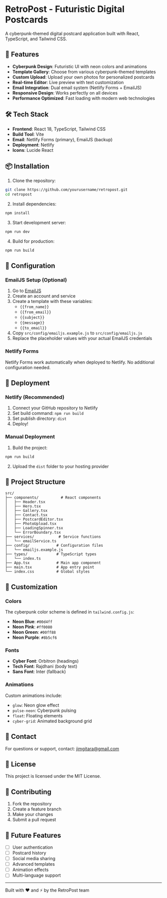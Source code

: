 # RetroPost - Futuristic Digital Postcards

A cyberpunk-themed digital postcard application built with React, TypeScript, and Tailwind CSS.

## 🚀 Features

- **Cyberpunk Design**: Futuristic UI with neon colors and animations
- **Template Gallery**: Choose from various cyberpunk-themed templates
- **Custom Upload**: Upload your own photos for personalized postcards
- **Real-time Editor**: Live preview with text customization
- **Email Integration**: Dual email system (Netlify Forms + EmailJS)
- **Responsive Design**: Works perfectly on all devices
- **Performance Optimized**: Fast loading with modern web technologies

## 🛠️ Tech Stack

- **Frontend**: React 18, TypeScript, Tailwind CSS
- **Build Tool**: Vite
- **Email**: Netlify Forms (primary), EmailJS (backup)
- **Deployment**: Netlify
- **Icons**: Lucide React

## 📦 Installation

1. Clone the repository:
```bash
git clone https://github.com/yourusername/retropost.git
cd retropost
```

2. Install dependencies:
```bash
npm install
```

3. Start development server:
```bash
npm run dev
```

4. Build for production:
```bash
npm run build
```

## 🔧 Configuration

### EmailJS Setup (Optional)

1. Go to [EmailJS](https://www.emailjs.com/)
2. Create an account and service
3. Create a template with these variables:
   - `{{from_name}}`
   - `{{from_email}}`
   - `{{subject}}`
   - `{{message}}`
   - `{{to_email}}`
4. Copy `src/config/emailjs.example.js` to `src/config/emailjs.js`
5. Replace the placeholder values with your actual EmailJS credentials

### Netlify Forms

Netlify Forms work automatically when deployed to Netlify. No additional configuration needed.

## 🚀 Deployment

### Netlify (Recommended)

1. Connect your GitHub repository to Netlify
2. Set build command: `npm run build`
3. Set publish directory: `dist`
4. Deploy!

### Manual Deployment

1. Build the project:
```bash
npm run build
```

2. Upload the `dist` folder to your hosting provider

## 📁 Project Structure

```
src/
├── components/          # React components
│   ├── Header.tsx
│   ├── Hero.tsx
│   ├── Gallery.tsx
│   ├── Contact.tsx
│   ├── PostcardEditor.tsx
│   ├── PhotoUpload.tsx
│   ├── LoadingSpinner.tsx
│   └── ErrorBoundary.tsx
├── services/           # Service functions
│   └── emailService.ts
├── config/            # Configuration files
│   └── emailjs.example.js
├── types/             # TypeScript types
│   └── index.ts
├── App.tsx            # Main app component
├── main.tsx           # App entry point
└── index.css          # Global styles
```

## 🎨 Customization

### Colors

The cyberpunk color scheme is defined in `tailwind.config.js`:

- **Neon Blue**: `#00d4ff`
- **Neon Pink**: `#ff0080`
- **Neon Green**: `#00ff88`
- **Neon Purple**: `#8b5cf6`

### Fonts

- **Cyber Font**: Orbitron (headings)
- **Tech Font**: Rajdhani (body text)
- **Sans Font**: Inter (fallback)

### Animations

Custom animations include:
- `glow`: Neon glow effect
- `pulse-neon`: Cyberpunk pulsing
- `float`: Floating elements
- `cyber-grid`: Animated background grid

## 📧 Contact

For questions or support, contact: jimgitara@gmail.com

## 📄 License

This project is licensed under the MIT License.

## 🤝 Contributing

1. Fork the repository
2. Create a feature branch
3. Make your changes
4. Submit a pull request

## 🔮 Future Features

- [ ] User authentication
- [ ] Postcard history
- [ ] Social media sharing
- [ ] Advanced templates
- [ ] Animation effects
- [ ] Multi-language support

---

Built with ❤️ and ⚡ by the RetroPost team